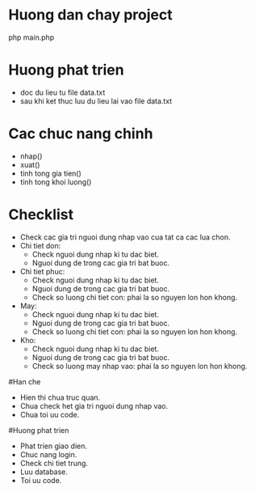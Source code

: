 # Huong dan chay project
php main.php

# Huong phat trien 
- doc du lieu tu file data.txt
- sau khi ket thuc luu du lieu lai vao file data.txt

# Cac chuc nang chinh
- nhap()
- xuat()
- tinh tong gia tien()
- tinh tong khoi luong()

# Checklist
- Check cac gia tri nguoi dung nhap vao cua tat ca cac lua chon.
- Chi tiet don:
    - Check nguoi dung nhap ki tu dac biet.
    - Nguoi dung de trong cac gia tri bat buoc.
- Chi tiet phuc:
    - Check nguoi dung nhap ki tu dac biet.
    - Nguoi dung de trong cac gia tri bat buoc.
    - Check so luong chi tiet con: phai la so nguyen lon hon khong.    
- May:
    - Check nguoi dung nhap ki tu dac biet.   
    - Nguoi dung de trong cac gia tri bat buoc.
    - Check so luong chi tiet con: phai la so nguyen lon hon khong.  
- Kho:
    - Check nguoi dung nhap ki tu dac biet.
    - Nguoi dung de trong cac gia tri bat buoc.
    - Check so luong may nhap vao: phai la so nguyen lon hon khong.
    
#Han che
- Hien thi chua truc quan.
- Chua check het gia tri nguoi dung nhap vao.    
- Chua toi uu code.

#Huong phat trien
- Phat trien giao dien.
- Chuc nang login.
- Check chi tiet trung.
- Luu database.    
- Toi uu code.               